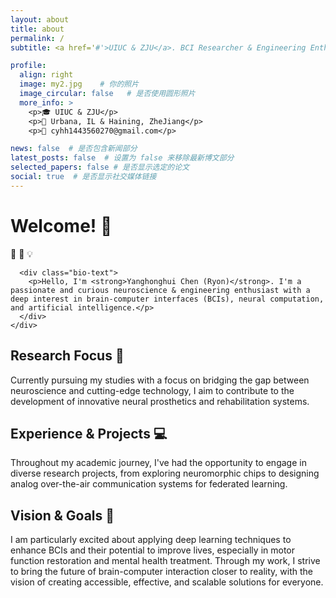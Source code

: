 ```yaml
---
layout: about
title: about
permalink: /
subtitle: <a href='#'>UIUC & ZJU</a>. BCI Researcher & Engineering Enthusiast.

profile:
  align: right
  image: my2.jpg    # 你的照片
  image_circular: false   # 是否使用圆形照片
  more_info: >
    <p>🎓 UIUC & ZJU</p>
    <p>📍 Urbana, IL & Haining, ZheJiang</p>
    <p>📧 cyhh1443560270@gmail.com</p>

news: false  # 是否包含新闻部分
latest_posts: false  # 设置为 false 来移除最新博文部分
selected_papers: false # 是否显示选定的论文
social: true  # 是否显示社交媒体链接
---
```


# Welcome! 👋

<div class="row">
  <div class="col-sm-12">
    <div class="about-section">
      <div class="bio-header">
        <span class="emoji-large">🧠</span>
        <span class="emoji-large">🤖</span>
        <span class="emoji-large">💡</span>
      </div>
      
      <div class="bio-text">
        <p>Hello, I'm <strong>Yanghonghui Chen (Ryon)</strong>. I'm a passionate and curious neuroscience & engineering enthusiast with a deep interest in brain-computer interfaces (BCIs), neural computation, and artificial intelligence.</p>
      </div>
    </div>
  </div>
</div>

## Research Focus 🔬

<div class="row">
  <div class="col-sm-12">
    <div class="research-interests">
      <p>Currently pursuing my studies with a focus on bridging the gap between neuroscience and cutting-edge technology, I aim to contribute to the development of innovative neural prosthetics and rehabilitation systems.</p>
    </div>
  </div>
</div>

## Experience & Projects 💻

<div class="row">
  <div class="col-sm-12">
    <div class="experience">
      <p>Throughout my academic journey, I've had the opportunity to engage in diverse research projects, from exploring neuromorphic chips to designing analog over-the-air communication systems for federated learning.</p>
    </div>
  </div>
</div>

## Vision & Goals 🎯

<div class="row">
  <div class="col-sm-12">
    <div class="vision">
      <p>I am particularly excited about applying deep learning techniques to enhance BCIs and their potential to improve lives, especially in motor function restoration and mental health treatment. Through my work, I strive to bring the future of brain-computer interaction closer to reality, with the vision of creating accessible, effective, and scalable solutions for everyone.</p>
    </div>
  </div>
</div>
